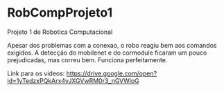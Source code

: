 # RobCompProjeto1
Projeto 1 de Robotica Computacional

Apesar dos problemas com a conexao, o robo reagiu bem aos comandos exigidos. A detecção do mobilenet e do cormodule ficaram um pouco prejudicadas, mas correu bem. Funciona perfeitamente.

Link para os videos: https://drive.google.com/open?id=1yTedzxPQkArx4vJXGVwRM0r3_nGVWloG
